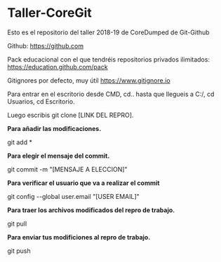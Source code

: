 # Taller-CoreGit
Esto es el repositorio del taller 2018-19 de CoreDumped de Git-Github


Github:
https://github.com

Pack educacional con el que tendréis repositorios privados ilimitados:
https://education.github.com/pack

Gitignores por defecto, muy útil
https://www.gitignore.io

Para entrar en el escritorio desde CMD, cd.. hasta que llegueis a C:/, cd Usuarios, cd Escritorio.

Luego escribis git clone [LINK DEL REPRO].


**Para añadir las modificaciones.**

git add *     

__Para elegir el mensaje del commit.__

git commit -m "[MENSAJE A ELECCION]"    

**Para verificar el usuario que va a realizar el commit**

git config --global user.email "[USER EMAIL]"     

__Para traer los archivos modificados del repro de trabajo.__

git pull    

**Para enviar tus modificiones al repro de trabajo.**

git push    
